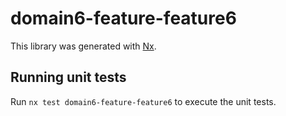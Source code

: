 # domain6-feature-feature6

This library was generated with [Nx](https://nx.dev).

## Running unit tests

Run `nx test domain6-feature-feature6` to execute the unit tests.
